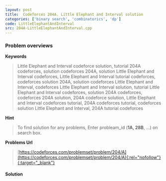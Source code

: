 ```yaml
---
layout: post
title:  Codeforces 204A. Little Elephant and Interval solution
categories: ['binary search', 'combinatorics', 'dp']
code: LittleElephantAndInterval
src: 204A-LittleElephantAndInterval.cpp
---
```

### **Problem overviews**

**Keywords**
> Little Elephant and Interval codeforce solution, tutorial 204A codeforces, solution codeforces 204A, solution Little Elephant and Interval codeforces, Little Elephant and Interval tutorial codeforces, codeforces solution 204A, solution codeforces Little Elephant and Interval, codeforces Little Elephant and Interval solution, tutorial Little Elephant and Interval codeforces, solution 204A codeforces, codeforces 204A solution, 204A codeforce solution, Little Elephant and Interval codeforces tutorial, 204A codeforces tutorial, codeforces solution Little Elephant and Interval, 204A tutorial codeforces

**Hint**
> To find solution for any problems, Enter probleam_id (**1A, 28B**, ...) on search box. 

**Problems Url**
> [https://codeforces.com/problemset/problem/204/A](https://codeforces.com/problemset/problem/204/A){:rel="nofollow"}{:target="_blank"}

#### **Solution**



